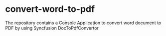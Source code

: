 # convert-word-to-pdf
The repository contains a Console Application to convert word document to PDF by using Syncfusion DocToPdfConvertor

